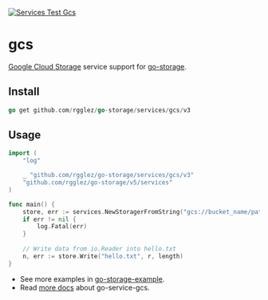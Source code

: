 [![Services Test Gcs](https://github.com/rgglez/go-storage/actions/workflows/services-test-gcs.yml/badge.svg)](https://github.com/rgglez/go-storage/actions/workflows/services-test-gcs.yml)

# gcs

[Google Cloud Storage](https://cloud.google.com/storage/) service support for [go-storage](https://github.com/rgglez/go-storage).

## Install

```go
go get github.com/rgglez/go-storage/services/gcs/v3
```

## Usage

```go
import (
	"log"

	_ "github.com/rgglez/go-storage/services/gcs/v3"
	"github.com/rgglez/go-storage/v5/services"
)

func main() {
	store, err := services.NewStoragerFromString("gcs://bucket_name/path/to/workdir?credential=file:<absolute_path_to_token_file>&project_id=<google_cloud_project_id>")
	if err != nil {
		log.Fatal(err)
	}
	
	// Write data from io.Reader into hello.txt
	n, err := store.Write("hello.txt", r, length)
}
```

- See more examples in [go-storage-example](https://github.com/rgglez/go-storage-example).
- Read [more docs](https://beyondstorage.io/docs/go-storage/services/gcs) about go-service-gcs.
